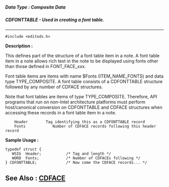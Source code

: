 ##### Data Type : Composite Data
##### CDFONTTABLE - Used in creating a font table.
---
```
#include <editods.h>
```
**Description :**

This defines part of the structure of a font table item in a note.  A font 
table item in a note allows rich text in the note to be displayed using fonts 
other than those defined in FONT_FACE_xxx.

Font table items are items with name $Fonts (ITEM_NAME_FONTS) and data type 
TYPE_COMPOSITE.  A font table consists of a CDFONTTABLE structure followed by 
any number of CDFACE structures.

Note that font tables are items of type TYPE_COMPOSITE. Therefore, API programs 
that run on non-Intel architecture platforms must perform host/canonical 
conversion on CDFONTTABLE and CDFACE structures when accessing these records in 
a font table item in a note.

        Header        Tag identifying this as a CDFONTTABLE record
        Fonts            Number of CDFACE records following this header record


**Sample Usage :**
```
typedef struct {
   WSIG  Header;           /* Tag and length */
   WORD  Fonts;            /* Number of CDFACEs following */
} CDFONTTABLE;             /* Now come the CDFACE records... */

```
**See Also :**
[CDFACE](/reference/Data/CDFACE)
---
